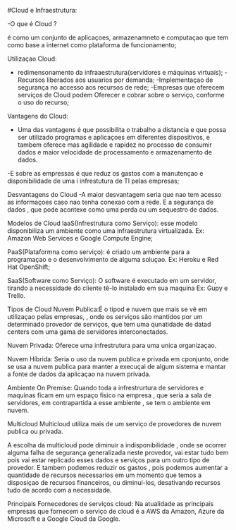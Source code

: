 #Cloud e Infraestrutura:

-O que é Cloud ?

é como um conjunto de aplicaçoes, 
armazenamneto e computaçao que tem como
base a internet como plataforma de 
funcionamento;

Utilizaçao Cloud:
- redimensonamento da infraaestrutura(servidores e máquinas virtuais);
-Recursos liberados aos usuarios por
demanda;
-Implementaçao de segurança no accesso aos recursos de rede;
-Empresas que oferecem serviços de Cloud podem Oferecer e cobrar
sobre o serviço, conforme o uso do recurso;

Vantagens do Cloud:
- Uma das vantagens é que possibilita
o trabalho a distancia e que possa ser
utilizado programas e aplicaçoes em
diferentes  dispositivos, e tambem
oferece mas agilidade e rapidez no processo 
de consumir dados e maior velocidade de 
processamento e armazenamento de dados.

-E sobre as empressas é que reduz os gastos 
com a manutençao e disponibilidade de uma i
infrestutura de TI pelas empresas;

Desvantagens do Cloud
-A maior desvantagem seria que nao tem
acesso as informaçoes caso nao tenha conexao
com a rede. E a segurança de dados , que pode 
acontexe como uma perda ou um sequestro de dados.

Modelos de Cloud
laaS(Infrestrutura como Serviço):
esse modelo disponibiliza um ambiente como 
uma infraestrutura virtualizada.
Ex: Amazon Web Services e Google Compute Engine;

PaaS(Plataformna como serviço):
é criado um ambiente para a programaçao 
e o desenvolvimento de alguma soluçao.
Ex: Heroku e Red Hat OpenShift;

SaaS(Software como Serviço):
O software é executado em um servidor, tirando
a necessidade do cliente tê-lo instalado em sua maquina
Ex: Gupy e Trello.

Tipos de Cloud
Nuvem Publica:É o tipod e nuvem que mais se 
vê em utilizaçao pelas empresas, , onde os serviços
são mantidos por um determinado provedor de serviços,
que tem uma qunatidade de datad centers com uma gama
de servidores interconectados.

Nuvem Privada: Oferece uma infrestrutura para uma unica
organizaçao.

Nuvem Híbrida: Seria o uso da nuvem publica e privada em cponjunto,
onde se usa a nuvem publica para manter 
a execuçai de algum sistema e mantar a fonte de dados
da aplicaçao na nuvem privada.

Ambiente On Premise: Quando toda a infrestrurtura de servidores e maquinas
ficam em um espaço fisico na empresa , que seria a sala de servidores,
em contrapartida a esse ambiente , se tem o ambiente em nuvem.

Multicloud
Multicloud utiliza mais de um serviço de 
provedores de nuvem publica ou privada.

A escolha da multicloud pode diminuir a indisponibilidade
, onde se ocorrer alguma falha de segurança generalizada neste provedor, 
vai estar tudo bem pois vai estar replicado esses dados 
e serviços para um outro tipo de provedor.
E tambem podemos reduzir os gastos , pois podemos aumentar a quantidade de recursos
necessarios em um momento que temos a disposiçao de recursos financeiros,
ou diminuí-los, desativando recursos tudo de acordo com a necessidade.

Principais Fornecedores de serviços cloud:
Na atualidade as principais empresas que fornecem o serviço de cloud
é a AWS da Amazon, Azure da Microsoft e a Google Cloud da Google.
